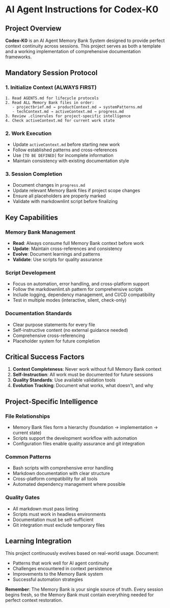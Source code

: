 # AI Agent Instructions for Codex-K0

## Project Overview

**Codex-K0** is an AI Agent Memory Bank System designed to provide perfect context continuity across sessions. This
project serves as both a template and a working implementation of comprehensive documentation frameworks.

## Mandatory Session Protocol

### 1. Initialize Context (ALWAYS FIRST)

```text
1. Read AGENTS.md for lifecycle protocols
2. Read ALL Memory Bank files in order:
   - projectbrief.md → productContext.md → systemPatterns.md
   - techContext.md → activeContext.md → progress.md
3. Review .clinerules for project-specific intelligence
4. Check activeContext.md for current work state
```

### 2. Work Execution

- Update `activeContext.md` before starting new work
- Follow established patterns and cross-references
- Use `[TO BE DEFINED]` for incomplete information
- Maintain consistency with existing documentation style

### 3. Session Completion

- Document changes in `progress.md`
- Update relevant Memory Bank files if project scope changes
- Ensure all placeholders are properly marked
- Validate with markdownlint script before finalizing

## Key Capabilities

### Memory Bank Management

- **Read**: Always consume full Memory Bank context before work
- **Update**: Maintain cross-references and consistency
- **Evolve**: Document learnings and patterns
- **Validate**: Use scripts for quality assurance

### Script Development

- Focus on automation, error handling, and cross-platform support
- Follow the markdownlint.sh pattern for comprehensive scripts
- Include logging, dependency management, and CI/CD compatibility
- Test in multiple modes (interactive, silent, check-only)

### Documentation Standards

- Clear purpose statements for every file
- Self-instructive content (no external guidance needed)
- Comprehensive cross-referencing
- Placeholder system for future completion

## Critical Success Factors

1. **Context Completeness**: Never work without full Memory Bank context
2. **Self-Instruction**: All work must be documented for future sessions
3. **Quality Standards**: Use available validation tools
4. **Evolution Tracking**: Document what works, what doesn't, and why

## Project-Specific Intelligence

### File Relationships

- Memory Bank files form a hierarchy (foundation → implementation → current state)
- Scripts support the development workflow with automation
- Configuration files enable quality assurance and git integration

### Common Patterns

- Bash scripts with comprehensive error handling
- Markdown documentation with clear structure
- Cross-platform compatibility for all tools
- Automated dependency management where possible

### Quality Gates

- All markdown must pass linting
- Scripts must work in headless environments
- Documentation must be self-sufficient
- Git integration must exclude temporary files

## Learning Integration

This project continuously evolves based on real-world usage. Document:

- Patterns that work well for AI agent continuity
- Challenges encountered in context persistence
- Improvements to the Memory Bank system
- Successful automation strategies

**Remember**: The Memory Bank is your single source of truth. Every session begins fresh, so the Memory Bank must contain
everything needed for perfect context restoration.
